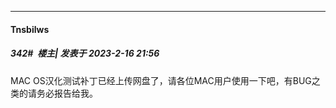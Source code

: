 
*****

####  Tnsbilws  
##### 342#         楼主| 发表于 2023-2-16 21:56

MAC OS汉化测试补丁已经上传网盘了，请各位MAC用户使用一下吧，有BUG之类的请务必报告给我。

